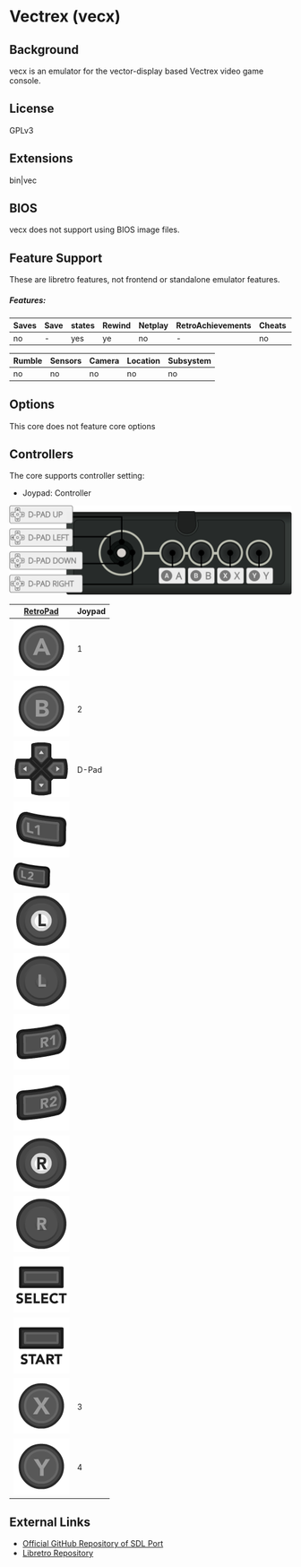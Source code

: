 # Vectrex (vecx)


## Background
vecx is an emulator for the vector-display based Vectrex video game console.

## License

GPLv3

## Extensions

bin|vec

## BIOS
vecx does not support using BIOS image files.
## Feature Support
These are libretro features, not frontend or standalone emulator features.

##### Features:
| Saves | Save | states | Rewind | Netplay | RetroAchievements | Cheats | Controllers |
|-------|------|--------|--------|---------|-------------------|--------|-------------|
|   no  |   -  |  yes   |   ye   |    no   |         -         |   no   |      -      |

| Rumble | Sensors | Camera | Location | Subsystem |
|--------|---------|--------|----------|-----------|
|   no   |   no    |   no   |     no   |    no     |

## Options
This core does not feature core options
## Controllers

The core supports controller setting:
* Joypad: Controller

![Vectrex_joypad_diagram](images\Controllers\vecx_joypad.png)

| [RetroPad](RetroPad)                                           | Joypad |
|----------------------------------------------------------------|--------|
| ![RetroPad_A](images/RetroPad/Retro_A_Round.png)               |   1    |
| ![RetroPad_B](images/RetroPad/Retro_B_Round.png)               |   2    |
| ![RetroPad_Dpad](images/RetroPad/Retro_Dpad.png)               |  D-Pad |
| ![RetroPad_L1](images/RetroPad/Retro_L1.png)                   |        |
| ![RetroPad_L2](images/RetroPad/Retro_L2_Temp.png)                   |        |
| ![RetroPad_L3](images/RetroPad/Retro_L3.png)                   |        |
| ![RetroPad_Left_Stick](images/RetroPad/Retro_Left_Stick.png)   |        |
| ![RetroPad_R1](images/RetroPad/Retro_R1.png)                   |        |
| ![RetroPad_R2](images/RetroPad/Retro_R2.png)                   |        |
| ![RetroPad_R3](images/RetroPad/Retro_R3.png)                   |        |
| ![RetroPad_Right_Stick](images/RetroPad/Retro_Right_Stick.png) |        |
| ![RetroPad_Select](images/RetroPad/Retro_Select.png)           |        |
| ![RetroPad_Start](images/RetroPad/Retro_Start.png)             |        |
| ![RetroPad_X](images/RetroPad/Retro_X_Round.png)               |    3   |
| ![RetroPad_Y](images/RetroPad/Retro_Y_Round.png)               |    4   |

## External Links

* [Official GitHub Repository of SDL Port](https://github.com/jhawthorn/vecx)
* [Libretro Repository](https://github.com/libretro/libretro-vecx)
